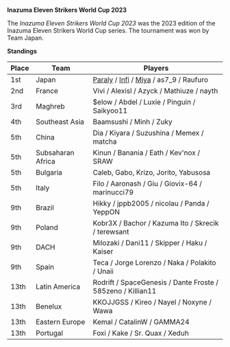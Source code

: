 ******Inazuma Eleven Strikers World Cup 2023******

The *Inazuma Eleven Strikers World Cup 2023* was the 2023 edition of the Inazuma Eleven Strikers World Cup series.
The tournament was won by Team Japan. 

**Standings**

| Place | Team | Players |
| - | - | - |
| 1st | Japan | [Paraly](inapedia/players/japanese/paraly.md) / [Infi](players/japanese/infi.md) / [Miya](players/japanese/miya.md) / as7_9 / Raufuro |
| 2nd | France | Vivi / Alexisl / Azyck / Mathiuze / nayth |
| 3rd | Maghreb | $elow / Abdel / Luxie / Pinguin / Saikyoo11 |
| 4th | Southeast Asia | Baamsushi / Minh / Zuky |
| 5th | China | Dia / Kiyara / Suzushina / Memex / matcha |
| 5th | Subsaharan Africa | Kinun / Banania / Eath / Kev'nox / SRAW |
| 5th | Bulgaria | Caleb, Gabo, Krizo, Jorito, Yabusosa |
| 5th | Italy | Filo / Aaronash / Giu / Giovix-64 / marinucci79 |
| 9th | Brazil | Hikky / jppb2005 / nicolau / Panda / YeppON |
| 9th | Poland | Kobr3X / Bachor / Kazuma Ito / Skrecik / terewsant |
| 9th | DACH | Milozaki / Dani11 / Skipper / Haku / Kaiser |
| 9th | Spain | Teca / Jorge Lorenzo / Naka / Polakito / Unaii |
| 13th | Latin America | Rodrift / SpaceGenesis / Dante Froste / 585zeno / Killian11 |
| 13th | Benelux | KKOJJGSS / Kireo / Nayel / Noxyne / Wawa |
| 13th | Eastern Europe | Kemal / CatalinW / GAMMA24 |
| 13th | Portugal | Foxi / Kake / Sr. Quax / Xeduh |
